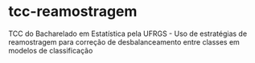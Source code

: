 # tcc-reamostragem
TCC do Bacharelado em Estatística pela UFRGS - Uso de estratégias de reamostragem para correção de desbalanceamento entre classes em modelos de classificação
